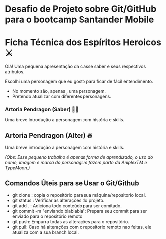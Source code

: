# Desafio de Projeto sobre Git/GitHub para o bootcamp Santander Mobile



# Ficha Técnica dos Espíritos Heroicos :crossed_swords:

Olá! Uma pequena apresentação da classe saber e seus respectivos atributos.

Escolhi uma personagem que eu gosto para ficar de fácil entendimento.

- No momento são, apenas , uma personagem.
- Pretendo atualizar com diferentes personagens.



### Artoria Pendragon (Saber) :blonde_woman:

Uma breve introdução a personagem com história e skills.



## Artoria Pendragon (Alter) :fire:



Uma breve introdução a personagem com história e skills.



_(Obs: Esse pequeno trabalho é apenas forma de aprendizado, o uso do nome, imagem e marca do personagem fazem parte da AniplexTM e TypeMoon.)_





## Comandos Úteis para se Usar o Git/Github



- git clone <link do projeto>:  copia o repositório para sua máquina/repositorio local.
- git status : Verificar as alterações do projeto.
- git add . : Adiciona todo conteúdo para ser comitado.
- git commit -m "enviando blablabla": Prepara seu commit para ser enviado para o repositório remoto.
- git push: Empurra todas as alterações para o repositório.
- git pull:  Caso há alterações com o repositorio remoto nao feitas, ele atualiza com a sua branch local.



